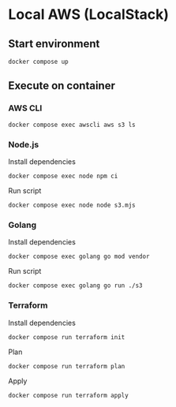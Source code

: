 # Local AWS (LocalStack)

## Start environment

```shell
docker compose up
```

## Execute on container

### AWS CLI

```shell
docker compose exec awscli aws s3 ls
```

### Node.js

Install dependencies

```shell
docker compose exec node npm ci
```

Run script

```shell
docker compose exec node node s3.mjs
```

### Golang

Install dependencies

```shell
docker compose exec golang go mod vendor
```

Run script

```shell
docker compose exec golang go run ./s3
```

### Terraform

Install dependencies

```shell
docker compose run terraform init
```

Plan

```shell
docker compose run terraform plan
```

Apply

```shell
docker compose run terraform apply
```
